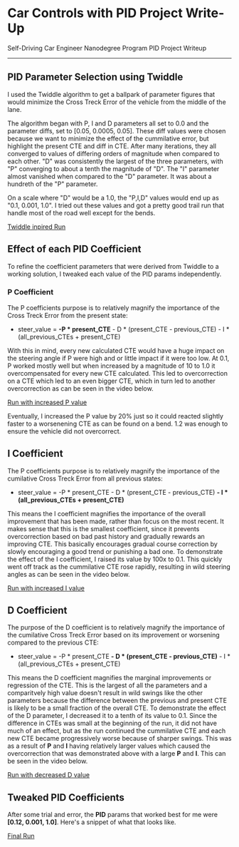 # Car Controls with PID Project Write-Up
Self-Driving Car Engineer Nanodegree Program PID Project Writeup

---

## PID Parameter Selection using Twiddle
I used the Twiddle algorithm to get a ballpark of parameter figures that would minimize the Cross Treck Error of the vehicle from the middle of the lane.

The algorithm began with P, I and D parameters all set to 0.0 and the parameter diffs, set to [0.05, 0.0005, 0.05]. These diff values were chosen because we want to minimize the effect of the cummilative error, but highlight the present CTE and diff in CTE. After many iterations, they all converged to values of differing orders of magnitude when compared to each other.
"D" was consistently the largest of the three parameters, with "P" converging to about a tenth the magnitude of "D". The "I" parameter almost vanished when compared to the "D" parameter. It was about a hundreth of the "P" parameter.

On a scale where "D" would be a 1.0, the "P,I,D" values would end up as "0.1, 0.001, 1.0". I tried out these values and got a pretty good trail run that handle most of the road well except for the bends.

[Twiddle inpired Run](../master/videos/twiddle_pid.mov)

## Effect of each PID Coefficient
To refine the coefficient parameters that were derived from Twiddle to a working solution, I tweaked each value of the PID params independently.

### P Coefficient
The P coefficients purpose is to relatively magnify the importance of the Cross Treck Error from the present state:
 * steer_value = **-P * present_CTE** - D * (present_CTE - previous_CTE) - I * (all_previous_CTEs + present_CTE)
 
With this in mind, every new calculated CTE would have a huge impact on the steering angle if P were high and or little impact if it were too low. At 0.1, P worked mostly well but when increased by a magnitude of 10 to 1.0 it overcompensated for every new CTE calculated. This led to overcorrection on a CTE which led to an even bigger CTE, which in turn led to another overcorrection as can be seen in the video below.

[Run with increased P value](../master/videos/high_p_pid.mov)

Eventually, I increased the P value by 20% just so it could reacted slightly faster to a worsenening CTE as can be found on a bend. 1.2 was enough to ensure the vehicle did not overcorrect.

## I Coefficient
The P coefficients purpose is to relatively magnify the importance of the cumilative Cross Treck Error from all previous states:
 * steer_value = -P * present_CTE - D * (present_CTE - previous_CTE) **- I * (all_previous_CTEs + present_CTE)**
 
 This means the I coefficient magnifies the importance of the overall improvement that has been made, rather than focus on the most recent. It makes sense that this is the smallest coefficient, since it prevents overcorrection based on bad past history and gradually rewards an improving CTE. This basically encourages gradual course correction by slowly encouraging a good trend or punishing a bad one.
 To demonstrate the effect of the I coefficient, I raised its value by 100x to 0.1. This quickly went off track as the cummilative CTE rose rapidly, resulting in wild steering angles as can be seen in the video below.
 
[Run with increased I value](../master/videos/high_i_pid.mov)
 
 ## D Coefficient
The purpose of the D coefficient is to relatively magnify the importance of the cumilative Cross Treck Error based on its improvement or worsening compared to the previous CTE:
 * steer_value = -P * present_CTE **- D * (present_CTE - previous_CTE)** - I * (all_previous_CTEs + present_CTE)

This means the D coefficient magnifies the marginal improvements or regression of the CTE. This is the largest of all the parameters and a comparitvely high value doesn't result in wild swings like the other parameters because the difference between the previous and present CTE is likely to be a small fraction of the overall CTE.
To demonstrate the effect of the D parameter, I decreased it to a tenth of its value to 0.1. Since the difference in CTEs was small at the beginning of the run, it did not have much of an effect, but as the run continued the cummilative CTE and each new CTE became progressively worse because of sharper swings. This was as a result of **P** and **I** having relatively larger values which caused the overcorrection that was demonstrated above with a large **P** and **I**. This can be seen in the video below.

[Run with decreased D value](../master/videos/low_d_pid.mov)

## Tweaked PID Coefficients
After some trial and error, the **PID** params that worked best for me were **[0.12, 0.001, 1.0]**.
Here's a snippet of what that looks like.

[Final Run](../master/videos/final_pid_p.mov)
